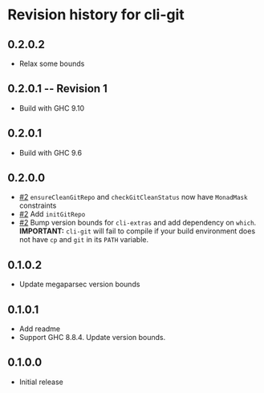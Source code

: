 # Revision history for cli-git

## 0.2.0.2

* Relax some bounds

## 0.2.0.1 -- Revision 1

* Build with GHC 9.10

## 0.2.0.1

* Build with GHC 9.6

## 0.2.0.0

* [#2](https://github.com/obsidiansystems/cli-git/pull/2) `ensureCleanGitRepo` and `checkGitCleanStatus` now have `MonadMask` constraints
* [#2](https://github.com/obsidiansystems/cli-git/pull/2) Add `initGitRepo`
* [#2](https://github.com/obsidiansystems/cli-git/pull/2) Bump version bounds for `cli-extras` and add dependency on `which`. **IMPORTANT:** `cli-git` will fail to compile if your build environment does not have `cp` and `git` in its `PATH` variable.

## 0.1.0.2

* Update megaparsec version bounds

## 0.1.0.1

* Add readme
* Support GHC 8.8.4. Update version bounds.

## 0.1.0.0
* Initial release
